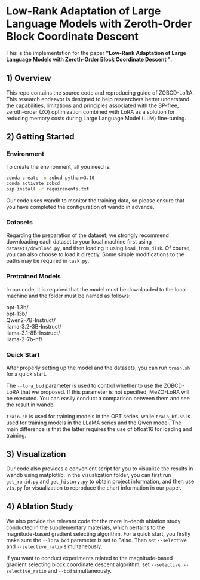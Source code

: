 Low-Rank Adaptation of Large Language Models with Zeroth-Order Block Coordinate Descent
====================================================



This is the implementation for the paper **"Low-Rank Adaptation of Large Language Models with Zeroth-Order Block Coordinate Descent
"**.


## 1) Overview

This repo contains the source code and reproducing guide of ZOBCD-LoRA.
This research endeavor is designed to help researchers better understand the capabilities, limitations and principles
associated with the BP-free, zeroth-order (ZO) optimization combined with LoRA as a solution for reducing memory costs during Large
Language Model (LLM) fine-tuning. 



## 2) Getting Started

### Environment

To create the environment, all you need is:

```bash
conda create -n zobcd python=3.10
conda activate zobcd
pip install -r requirements.txt
```
Our code uses wandb to monitor the training data, so please ensure that you have completed the configuration of wandb in advance.

### Datasets
Regarding the preparation of the dataset, we strongly recommend downloading each dataset to your local machine first using `datasets/download.py`, and then loading it using `load_from_disk`. Of course, you can also choose to load it directly. Some simple modifications to the paths may be required in `task.py`.

### Pretrained Models
In our code, it is required that the model must be downloaded to the local machine and the folder must be named as follows:

opt-1.3b/   
opt-13b/  
Qwen2-7B-Instruct/     
llama-3.2-3B-Instruct/  
llama-3.1-8B-Instruct/  
llama-2-7b-hf/          

### Quick Start


After properly setting up the model and the datasets, you can run `train.sh` for a quick start.

The `--lora_bcd` parameter is used to control whether to use the ZOBCD-LoRA that we proposed. If this parameter is not specified, MeZO-LoRA will be executed. You can easily conduct a comparison between them and see the result in wandb.

`train.sh` is used for training models in the OPT series, while `train_bf.sh` is used for training models in the LLaMA series and the Qwen model. The main difference is that the latter requires the use of bfloat16 for loading and training.

## 3) Visualization
Our code also provides a convenient script for you to visualize the results in wandb using matplotlib. In the visualization folder, you can first run `get_runid.py` and `get_history.py` to obtain project information, and then use `vis.py` for visualization to reproduce the chart information in our paper.

## 4) Ablation Study
We also provide the relevant code for the more in-depth ablation study conducted in the supplementary materials, which pertains to the magnitude-based gradient selecting algorithm. For a quick start, you firstly make sure the  `--lora_bcd` parameter is set to False. Then set `--selective` and `--selective_ratio` simultaneously. 

If you want to conduct experiments related to the magnitude-based gradient selecting block coordinate descent algorithm, set `--selective`, `--selective_ratio` and `--bcd` simultaneously. 
